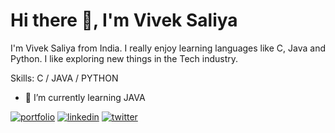 # Hi there 👋, I'm Vivek Saliya
I'm Vivek Saliya from India. I really enjoy learning languages like C, Java and Python. I like exploring new things in the Tech industry.

Skills: C / JAVA / PYTHON

- 🌱 I’m currently learning JAVA 


[![portfolio](https://img.shields.io/badge/my_portfolio-000?style=for-the-badge&logo=ko-fi&logoColor=white)](https://github.com/vs2611)
[![linkedin](https://img.shields.io/badge/linkedin-0A66C2?style=for-the-badge&logo=linkedin&logoColor=white)](https://www.linkedin.com/in/vivek-saliya-a88884245/)
[![twitter](https://raw.githubusercontent.com/rahuldkjain/github-profile-readme-generator/master/src/images/icons/Social/twitter.svg)](https://twitter.com/vs_2611)



